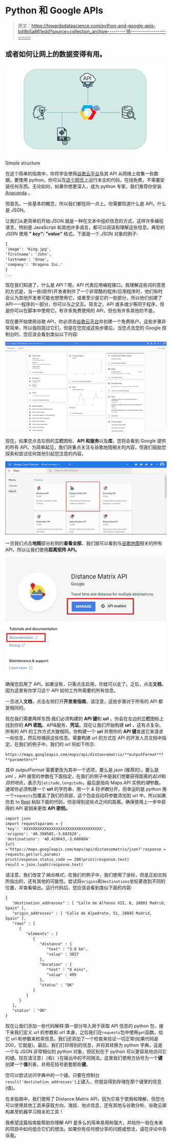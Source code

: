 # Python 和 Google APIs

> 原文：<https://towardsdatascience.com/python-and-google-apis-bd9b5a861edd?source=collection_archive---------16----------------------->

## 或者如何让网上的数据变得有用。

![](img/010f42033be193df093f18dca02b0d40.png)

Simple structure

在这个简单的指南中，你将学会使用[谷歌云平台](https://cloud.google.com)及其 API 从网络上收集一些数据。要使用 python，你可以在[这个网页](https://repl.it/languages/python3)上运行本文的代码，在线免费，不需要安装任何东西。无论如何，如果你想更深入，成为 python 专家，我们推荐你安装 [Anaconda](https://www.anaconda.com/distribution/) 。

但首先，一些基本的概念，所以我们都在同一点上。你需要知道什么是 API，什么是 JSON。

让我们从更简单的开始:JSON 就是一种在文本中组织信息的方式，这样许多编程语言，特别是 JavaScript 和其他许多语言，都可以阅读和理解这些信息。典型的 JSON 使用 **" *key": "value"*** 格式。下面是一个 JSON 对象的例子:

```
{
'image': 'King.jpg',
'firstname': 'John',
'lastname': 'Snow',
'company': 'Dragons Inc.'
}
...
```

现在我们知道了，什么是 API？嗯，API 代表应用编程接口。我理解这些词的意思的方式是，当一些(软件)开发者制作了一个非常酷的程序/应用程序时，他们有时会认为其他开发者可能也想使用它，或者至少是它的一些部分，所以他们创建了 API——程序的一部分，你可以与之交互。简言之，API 或多或少等同于程序，但是你可以在脚本中使用它。有许多免费使用的 API，但也有许多其他的不是。

现在要开始使用谷歌 API，你必须去[谷歌云平台](https://cloud.google.com)并创建一个免费账户。这些步骤非常简单，所以我将跳过它们，但是在您完成这些步骤后，当您点击您的 Google 控制台时，您应该会看到类似以下内容:

![](img/66ba1fa01a58c4e565a231b65d47d84d.png)

现在，如果您点击左侧的**三栏**图标、**API 和服务**以及**库**，您将会看到 Google 提供的所有 API。为简单起见，我们将重点关注与谷歌地图相关的内容，但我们鼓励您探索和尝试任何其他引起您注意的内容。

![](img/cefdc546326c1a5fbafe1e6fbe489c67.png)

一旦我们点击**地图**部分右侧的**查看全部**，我们就可以看到与[谷歌地图](https://www.google.com/maps)相关的所有 API，所以让我们使用**距离矩阵 API。**

![](img/f5a503378f68a233f0793aabb68be92d.png)

确保您启用了 API。如果没有，只需点击启用，你就可以走了。之后，点击**文档**，因为这里有你学习这个 API 如何工作所需要的所有信息。

一旦进入**文档**，点击左侧打开**开发者指南**。请注意，这些步骤对于所有的 API 都是相同的。

现在我们需要两样东西:我们必须构建的 **API 键**和 **url** 。你会在左边的**三栏**图标上找到你的 **API 密匙**、API&服务、**凭证**。现在让我们开始构建 **url** ，这有点复杂。所有的 API 的工作方式大致相同，你构建一个 **url** 并用你的 **API 键**发送它来请求一些信息，然后你捕获这些信息。需要构建 url 的方式在 API 的开发人员文档中指定。在我们的例子中，我们的 url 将如下所示:

```
https://maps.googleapis.com/maps/api/distancematrix/**outputFormat**?**parameters**
```

其中 *outputFormat* 需要更改为其中一个选项，要么是 *json* (推荐的)，要么是 *xml* ，API 接受的参数在下面指定，在我们的例子中是我们想要获得距离的*起点*和*目的地*点，表示为`latitude,longitude`，最后是指向 Maps API 实例的*键*参数。通常你必须构建一个 **url** 的字符串，用一个 *&* 将*参数*分开，但幸运的是 *python* 用一个`requests`包覆盖了我们的背部，这个包会自动将参数添加到 url 中。所以如果你去 to [Repl](https://repl.it/languages/python3) 粘贴下面的代码，你会得到这些点之间的距离。确保使用上一步中获得的 API 密钥来更改 **API 密钥。**

```
import json
import requestsparams = {
'key': 'XXXXXXXXXXXXXXXXXXXXXXXXXXXXXXXXXX',
'origins': '40.398585,-3.683520',
'destinations': '40.419643,-3.688804'
}url ='https://maps.googleapis.com/maps/api/distancematrix/json?'response = requests.get(url,params)
print(response.status_code == 200)print(response.text)
result = json.loads(response.text)
```

请注意，我们改变了*输出格式*，在我们的例子中，我们使用了坐标，但是正如文档所指出的，还有其他的可能性。尝试将`origins`和`destinations`坐标更改到不同的位置，并查看输出。运行代码后，您应该会看到类似下面的内容:

```
{
   "destination_addresses" : [ "Calle de Alfonso XII, 0, 28001 Madrid, Spain" ],
   "origin_addresses" : [ "Calle de Alpedrete, 51, 28045 Madrid, Spain" ],
   "rows" : [
      {
         "elements" : [
            {
               "distance" : {
                  "text" : "3.0 km",
                  "value" : 3027
               },
               "duration" : {
                  "text" : "8 mins",
                  "value" : 495
               },
               "status" : "OK"
            }
         ]
      }
   ],
   "status" : "OK"
}
```

现在让我们添加一些代码解释:第一部分导入用于获取 API 信息的 python 包，接下来我们定义 url 的参数和 url 本身，之后我们在`requests`包中使用`get`函数，给它 url 和参数来检索信息。我们还添加了一个检查来验证一切正常(如果代码是 200，它就是)。最后，我们打印得到的信息，并将其转换为 python 字典，这是一个与 JSON 非常相似的 python 对象，但区别在于 python 可以更容易地访问它的键。现在请注意`[ ]`和`{ }`在输出中的不同用法。这里我们使用方括号为一个**键**创建一个**值**列表，并用花括号嵌套那些**键**。

您可以尝试访问字典中的一个键。只要在控制台`result['destination_addresses']`上键入，你就会得到存储在那个键里的信息(值)。

在本指南中，我们使用了 Distance Matrix API，因为它易于使用和理解，但您也可以使用其他工具来获取方向、海拔、地点信息，还有其他与谷歌分析、谷歌云架构甚至机器学习相关的工具！

我希望这篇指南能帮助你理解 API 是多么的简单易用和强大，并给你一些在未来的项目中如何组合它们的想法。如果你有任何想分享的问题或想法，请在评论中告诉我。